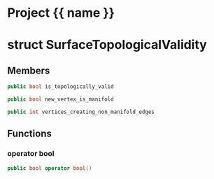 <script setup>
import {useRoute} from 'vitepress'
const {path} = useRoute()
const tokens = path.split('/')
const words = tokens[2].split('-');
for (let i = 0; i < words.length; i++) {
    words[i] = words[i].charAt(0).toUpperCase() + words[i].slice(1);
    words[i] = words[i].replace('geode', 'Geode')
}
const name = words.join('-');
</script>
# Project {{ name }}

# struct SurfaceTopologicalValidity


## Members

```cpp
public bool is_topologically_valid

```

```cpp
public bool new_vertex_is_manifold

```

```cpp
public int vertices_creating_non_manifold_edges

```



## Functions

### operator bool

```cpp
public bool operator bool()
```




